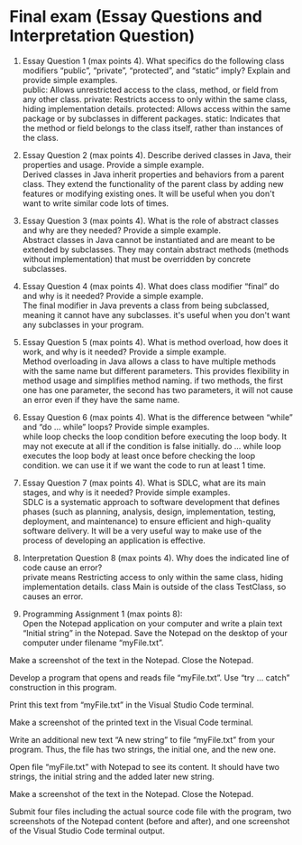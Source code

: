 # Final exam (Essay Questions and Interpretation Question)

1) Essay Question 1 (max points 4). What specifics do the following class modifiers “public”, “private”, “protected”, and “static” imply? Explain and provide simple examples.<br>
public: Allows unrestricted access to the class, method, or field from any other class.
private: Restricts access to only within the same class, hiding implementation details.
protected: Allows access within the same package or by subclasses in different packages.
static: Indicates that the method or field belongs to the class itself, rather than instances of the class.

2) Essay Question 2 (max points 4). Describe derived classes in Java, their properties and usage. Provide a simple example.<br>
Derived classes in Java inherit properties and behaviors from a parent class. They extend the functionality of the parent class by adding new features or modifying existing ones. It will be useful when you don't want to write similar code lots of times.

3) Essay Question 3 (max points 4). What is the role of abstract classes and why are they needed? Provide a simple example.<br>
Abstract classes in Java cannot be instantiated and are meant to be extended by subclasses. They may contain abstract methods (methods without implementation) that must be overridden by concrete subclasses.

4) Essay Question 4 (max points 4). What does class modifier “final” do and why is it needed? Provide a simple example.<br>
The final modifier in Java prevents a class from being subclassed, meaning it cannot have any subclasses. it's useful when you don't want any subclasses in your program.

5) Essay Question 5 (max points 4). What is method overload, how does it work, and why is it needed? Provide a simple example.<br>
Method overloading in Java allows a class to have multiple methods with the same name but different parameters. This provides flexibility in method usage and simplifies method naming. if two methods, the first one has one parameter, the second has two parameters, it will not cause an error even if they have the same name.

6) Essay Question 6 (max points 4). What is the difference between “while” and “do … while” loops? Provide simple examples.<br>
while loop checks the loop condition before executing the loop body. It may not execute at all if the condition is false initially.
do ... while loop executes the loop body at least once before checking the loop condition. we can use it if we want the code to run at least 1 time.

7) Essay Question 7 (max points 4). What is SDLC, what are its main stages, and why is it needed? Provide simple examples.<br>
SDLC is a systematic approach to software development that defines phases (such as planning, analysis, design, implementation, testing, deployment, and maintenance) to ensure efficient and high-quality software delivery. It will be a very useful way to make use of the process of developing an application is effective.

8) Interpretation Question 8 (max points 4). Why does the indicated line of code cause an error?<br>
private means Restricting access to only within the same class, hiding implementation details. class Main is outside of the class TestClass, so causes an error.

9) Programming Assignment 1 (max points 8):<br>
Open the Notepad application on your computer and write a plain text “Initial string” in the Notepad. Save the Notepad on the desktop of your computer under filename “myFile.txt”.<br>

Make a screenshot of the text in the Notepad. Close the Notepad.<br>

Develop a program that opens and reads file “myFile.txt”. Use “try … catch” construction in this program.<br>

Print this text from “myFile.txt” in the Visual Studio Code terminal.<br>

Make a screenshot of the printed text in the Visual Code terminal.<br>

Write an additional new text “A new string” to file “myFile.txt” from your program. Thus, the file has two strings, the initial one, and the new one.<br>

Open file “myFile.txt” with Notepad to see its content. It should have two strings, the initial string and the added later new string.<br>

Make a screenshot of the text in the Notepad. Close the Notepad.<br>

Submit four files including the actual source code file with the program, two screenshots of the Notepad content (before and after), and one screenshot of the Visual Studio Code terminal output.<br>